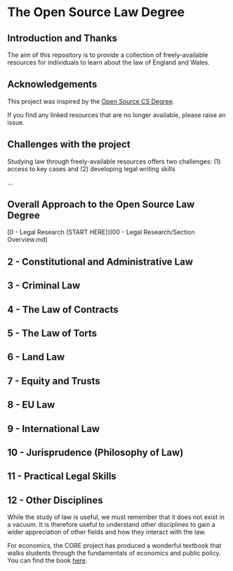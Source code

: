 # The Open Source Law Degree

## Introduction and Thanks

The aim of this repository is to provide a collection of freely-available resources for individuals to learn about the law of England and Wales.

## Acknowledgements

This project was inspired by the [Open Source CS Degree](https://github.com/ForrestKnight/open-source-cs).

If you find any linked resources that are no longer available, please raise an issue.

## Challenges with the project

Studying law through freely-available resources offers two challenges: (1) access to key cases and (2) developing legal writing skills

...

## Overall Approach to the Open Source Law Degree

[0 - Legal Research (START HERE)](00 - Legal Research/Section Overview.md)

## 2 - Constitutional and Administrative Law

## 3 - Criminal Law

## 4 - The Law of Contracts

## 5 - The Law of Torts

## 6 - Land Law

## 7 - Equity and Trusts

## 8 - EU Law

## 9 - International Law

## 10 - Jurisprudence (Philosophy of Law)

## 11 - Practical Legal Skills

## 12 - Other Disciplines

While the study of law is useful, we must remember that it does not exist in a vacuum. It is therefore useful to understand other disciplines to gain a wider appreciation of other fields and how they interact with the law.

For economics, the CORE project has produced a wonderful textbook that walks students through the fundamentals of economics and public policy. You can find the book [here](https://www.core-econ.org/espp/).
